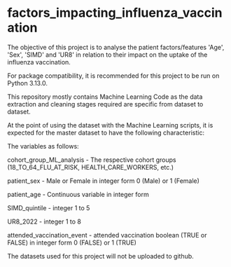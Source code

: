 # factors_impacting_influenza_vaccination
The objective of this project is to analyse the patient factors/features 'Age', 'Sex', 'SIMD' and 'UR8' in relation to their impact on the uptake of the influenza vaccination. 

For package compatibility, it is recommended for this project to be run on Python 3.13.0.

This repository mostly contains Machine Learning Code as the data extraction and cleaning stages required are specific from dataset to dataset.

At the point of using the dataset with the Machine Learning scripts, it is expected for the master dataset to have the following characteristic:

The variables as follows:

cohort_group_ML_analysis - The respective cohort groups (18_TO_64_FLU_AT_RISK, HEALTH_CARE_WORKERS, etc.)

patient_sex	- Male or Female in integer form 0 (Male) or 1 (Female)

patient_age	- Continuous variable in integer form

SIMD_quintile - integer 1 to 5

UR8_2022	- integer 1 to 8 

attended_vaccination_event - attended vaccination boolean (TRUE or FALSE) in integer form  0 (FALSE) or 1 (TRUE)



The datasets used for this project will not be uploaded to github.
